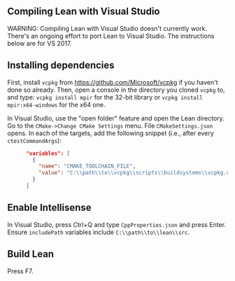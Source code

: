 Compiling Lean with Visual Studio
---------------------------------

WARNING: Compiling Lean with Visual Studio doesn't currently work.
There's an ongoing effort to port Lean to Visual Studio.
The instructions below are for VS 2017.


## Installing dependencies

First, install `vcpkg` from https://github.com/Microsoft/vcpkg if you haven't
done so already.
Then, open a console in the directory you cloned `vcpkg` to, and type:
`vcpkg install mpir` for the 32-bit library or
`vcpkg install mpir:x64-windows` for the x64 one.

In Visual Studio, use the "open folder" feature and open the Lean directory.
Go to the `CMake->Change CMake Settings` menu. File `CMakeSettings.json` opens.
In each of the targets, add the following snippet (i.e., after every
`ctestCommandArgs`):

```json
      "variables": [
        {
          "name": "CMAKE_TOOLCHAIN_FILE",
          "value": "C:\\path\\to\\vcpkg\\scripts\\buildsystems\\vcpkg.cmake"
        }
      ]
```


## Enable Intellisense

In Visual Studio, press Ctrl+Q and type `CppProperties.json` and press Enter.
Ensure `includePath` variables include `C:\\path\\to\\lean\\src`.


## Build Lean

Press F7.
